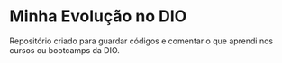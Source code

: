 # Minha Evolução no DIO

Repositório criado para guardar códigos e comentar o que aprendi nos cursos ou bootcamps da DIO.

